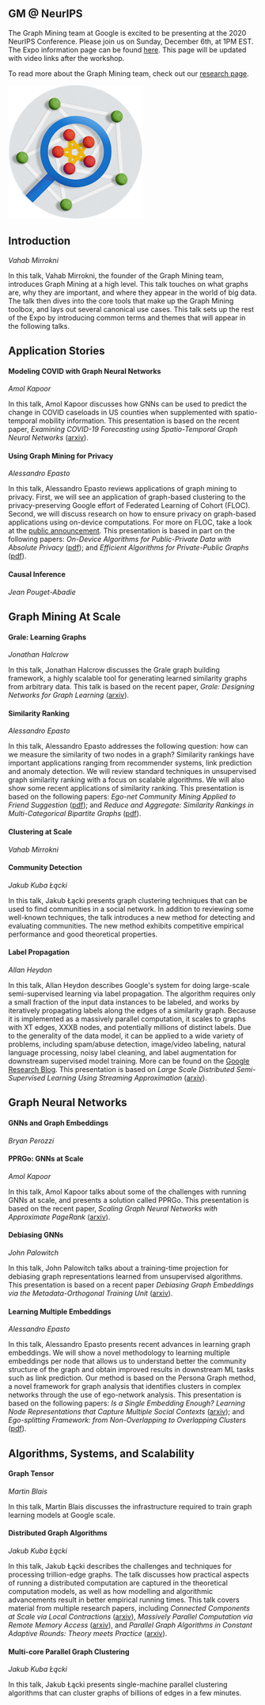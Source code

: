 ## GM @ NeurIPS

The Graph Mining team at Google is excited to be presenting at the 2020 NeurIPS Conference. Please join us on Sunday, December 6th, at 1PM EST. The Expo information page can be found [here](https://nips.cc/Conferences/2020/Schedule?showEvent=20237). This page will be updated with video links after the workshop.

To read more about the Graph Mining team, check out our [research page](https://research.google/teams/algorithms-optimization/graph-mining/).

![GM Logo](/graph-mining-logo-1.png)

## Introduction
_Vahab Mirrokni_

In this talk, Vahab Mirrokni, the founder of the Graph Mining team, introduces Graph Mining at a high level. This talk touches on what graphs are, why they are important, and where they appear in the world of big data. The talk then dives into the core tools that make up the Graph Mining toolbox, and lays out several canonical use cases. This talk sets up the rest of the Expo by introducing common terms and themes that will appear in the following talks.

## Application Stories

#### Modeling COVID with Graph Neural Networks
_Amol Kapoor_

In this talk, Amol Kapoor discusses how GNNs can be used to predict the change in COVID caseloads in US counties when supplemented with spatio-temporal mobility information. This presentation is based on the recent paper, _Examining COVID-19 Forecasting using Spatio-Temporal Graph Neural Networks_ ([arxiv](https://arxiv.org/abs/2007.03113)). 

#### Using Graph Mining for Privacy 
_Alessandro Epasto_

In this talk, Alessandro Epasto reviews applications of graph mining to privacy. First, we will see an application of graph-based clustering to the privacy-preserving Google effort of Federated Learning of Cohort (FLOC). Second, we will discuss research on how to ensure privacy on graph-based applications using on-device computations. For more on FLOC, take a look at the [public announcement](https://github.com/google/ads-privacy/blob/master/proposals/FLoC/README.md). This presentation is based in part on the following papers: _On-Device Algorithms for Public-Private Data with Absolute Privacy_ ([pdf](https://epasto.org/papers/www2019ondevice.pdf)); and _Efficient Algorithms for Private-Public Graphs_ ([pdf](https://epasto.org/papers/kdd2015.pdf)).

#### Causal Inference
_Jean Pouget-Abadie_

## Graph Mining At Scale

#### Grale: Learning Graphs
_Jonathan Halcrow_

In this talk, Jonathan Halcrow discusses the Grale graph building framework, a highly scalable tool for generating learned similarity graphs from arbitrary data. This talk is based on the recent paper, _Grale: Designing Networks for Graph Learning_ ([arxiv](https://arxiv.org/abs/2007.12002?)). 

#### Similarity Ranking
_Alessandro Epasto_

In this talk, Alessandro Epasto addresses the following question: how can we measure the similarity of two nodes in a graph? Similarity rankings have important applications ranging from recommender systems, link prediction and anomaly detection. We will review standard techniques in unsupervised graph similarity ranking with a focus on scalable algorithms. We will also show some recent applications of similarity ranking. This presentation is based on the following papers: _Ego-net Community Mining Applied to Friend Suggestion_ ([pdf](http://www.vldb.org/pvldb/vol9/p324-epasto.pdf)); and _Reduce and Aggregate: Similarity Rankings in Multi-Categorical Bipartite Graphs_ ([pdf](https://www.epasto.org/papers/reduce-aggregate.pdf)).

#### Clustering at Scale
_Vahab Mirrokni_

#### Community Detection
_Jakub Kuba Łącki_

In this talk, Jakub Łącki presents graph clustering techniques that can be used to find communities in a social network. In addition to reviewing some well-known techniques, the talk introduces a new method for detecting and evaluating communities. The new method exhibits competitive empirical performance and good theoretical properties.

#### Label Propagation
_Allan Heydon_

In this talk, Allan Heydon describes Google's system for doing large-scale semi-supervised learning via label propagation. The algorithm requires only a small fraction of the input data instances to be labeled, and works by iteratively propagating labels along the edges of a similarity graph. Because it is implemented as a massively parallel computation, it scales to graphs with XT edges, XXXB nodes, and potentially millions of distinct labels. Due to the generality of the data model, it can be applied to a wide variety of problems, including spam/abuse detection, image/video labeling, natural language processing, noisy label cleaning, and label augmentation for downstream supervised model training. More can be found on the [Google Research Blog](https://ai.googleblog.com/2016/10/graph-powered-machine-learning-at-google.html). This presentation is based on _Large Scale Distributed Semi-Supervised Learning Using Streaming Approximation_ ([arxiv](https://arxiv.org/abs/1512.01752)).

## Graph Neural Networks

#### GNNs and Graph Embeddings
_Bryan Perozzi_

#### PPRGo: GNNs at Scale
_Amol Kapoor_

In this talk, Amol Kapoor talks about some of the challenges with running GNNs at scale, and presents a solution called PPRGo. This presentation is based on the recent paper, _Scaling Graph Neural Networks with Approximate PageRank_ ([arxiv](https://arxiv.org/abs/2007.01570)). 

#### Debiasing GNNs
_John Palowitch_

In this talk, John Palowitch talks about a training-time projection for debiasing graph representations learned from unsupervised algorithms. This presentation is based on a recent paper _Debiasing Graph Embeddings via the Metadata-Orthogonal Training Unit_ ([arxiv](https://arxiv.org/abs/1909.11793)).

#### Learning Multiple Embeddings
_Alessandro Epasto_

In this talk, Alessandro Epasto presents recent advances in learning graph embeddings. We will show a novel methodology to learning multiple embeddings per node that allows us to understand better the community structure of the graph and obtain improved results in downstream ML tasks such as link prediction. Our method is based on the Persona Graph method, a novel framework for graph analysis that identifies clusters in complex networks through the use of ego-network analysis. This presentation is based on the following papers: _Is a Single Embedding Enough? Learning Node Representations that Capture Multiple Social Contexts_
 ([arxiv](https://arxiv.org/abs/1905.02138)); and _Ego-splitting Framework: from Non-Overlapping to Overlapping Clusters_ ([pdf](https://www.epasto.org/papers/kdd2017.pdf)).

## Algorithms, Systems, and Scalability

#### Graph Tensor
_Martin Blais_

In this talk, Martin Blais discusses the infrastructure required to train graph learning models at Google scale.

#### Distributed Graph Algorithms
_Jakub Kuba Łącki_

In this talk, Jakub Łącki describes the challenges and techniques for processing trillion-edge graphs. The talk discusses how practical aspects of running a distributed computation are captured in the theoretical computation models, as well as how modelling and algorithmic advancements result in better empirical running times. This talk covers material from multiple research papers, including _Connected Components at Scale via Local Contractions_ ([arxiv](https://arxiv.org/abs/1807.10727)), _Massively Parallel Computation via Remote Memory Access_ ([arxiv](https://arxiv.org/abs/1905.07533)), and _Parallel Graph Algorithms in Constant Adaptive Rounds: Theory meets Practice_ ([arxiv](https://arxiv.org/abs/2009.11552)).

#### Multi-core Parallel Graph Clustering
_Jakub Kuba Łącki_

In this talk, Jakub Łącki presents single-machine parallel clustering algorithms that can cluster graphs of billions of edges in a few minutes.
